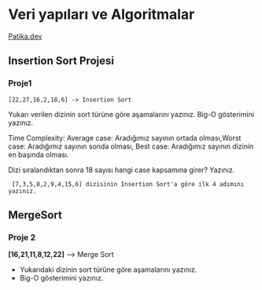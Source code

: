 # Veri yapıları ve Algoritmalar
[Patika.dev](https://app.patika.dev/zbyr) 

## Insertion Sort Projesi 
### Proje1

``` [22,27,16,2,18,6] -> Insertion Sort ```

Yukarı verilen dizinin sort türüne göre aşamalarını yazınız.
Big-O gösterimini yazınız.

Time Complexity: Average case: Aradığımız sayının ortada olması,Worst case: Aradığımız sayının sonda olması, Best case: Aradığımız sayının dizinin en başında olması.

Dizi sıralandıktan sonra 18 sayısı hangi case kapsamına girer? Yazınız.

``` [7,3,5,8,2,9,4,15,6] dizisinin Insertion Sort'a göre ilk 4 adımını yazınız.```

## MergeSort
### Proje 2
**[16,21,11,8,12,22]** --> Merge Sort

-   Yukarıdaki dizinin sort türüne göre aşamalarını yazınız.
-   Big-O gösterimini yazınız.